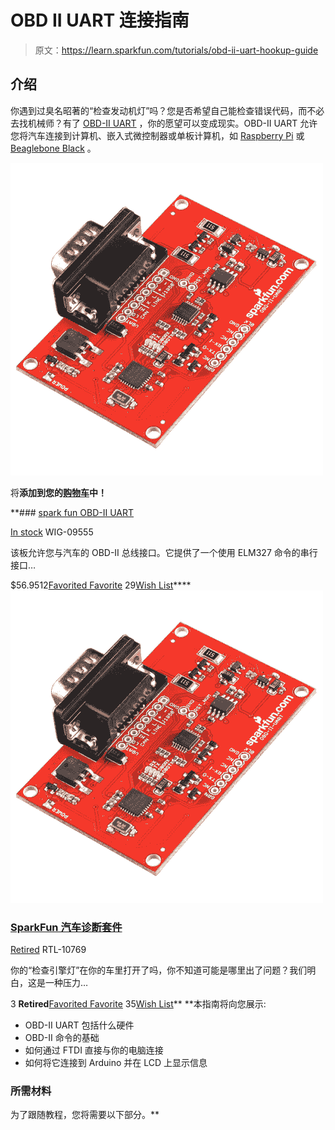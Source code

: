 # OBD II UART 连接指南

> 原文：<https://learn.sparkfun.com/tutorials/obd-ii-uart-hookup-guide>

## 介绍

你遇到过臭名昭著的“检查发动机灯”吗？您是否希望自己能检查错误代码，而不必去找机械师？有了 [OBD-II UART](https://www.sparkfun.com/products/9555) ，你的愿望可以变成现实。OBD-II UART 允许您将汽车连接到计算机、嵌入式微控制器或单板计算机，如 [Raspberry Pi](https://www.sparkfun.com/products/11546) 或 [Beaglebone Black](https://www.sparkfun.com/products/12076) 。

[![SparkFun OBD-II UART](img/d27d23a631d9b8d5e866146e3af18e74.png)](https://www.sparkfun.com/products/9555) 

将**添加到您的[购物车](https://www.sparkfun.com/cart)中！**

 **### [spark fun OBD-II UART](https://www.sparkfun.com/products/9555)

[In stock](https://learn.sparkfun.com/static/bubbles/ "in stock") WIG-09555

该板允许您与汽车的 OBD-II 总线接口。它提供了一个使用 ELM327 命令的串行接口…

$56.9512[Favorited Favorite](# "Add to favorites") 29[Wish List](# "Add to wish list")****[![SparkFun Car Diagnostics Kit](img/413d871d64a95f32e190528a108f5611.png)](https://www.sparkfun.com/products/retired/10769) 

### [SparkFun 汽车诊断套件](https://www.sparkfun.com/products/retired/10769)

[Retired](https://learn.sparkfun.com/static/bubbles/ "Retired") RTL-10769

你的“检查引擎灯”在你的车里打开了吗，你不知道可能是哪里出了问题？我们明白，这是一种压力…

3 **Retired**[Favorited Favorite](# "Add to favorites") 35[Wish List](# "Add to wish list")** **本指南将向您展示:

*   OBD-II UART 包括什么硬件
*   OBD-II 命令的基础
*   如何通过 FTDI 直接与你的电脑连接
*   如何将它连接到 Arduino 并在 LCD 上显示信息

### 所需材料

为了跟随教程，您将需要以下部分。**